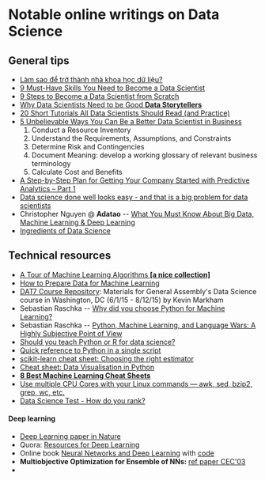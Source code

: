 # Notable online writings on Data Science


## General tips

* [Làm sao để trở thành nhà khoa học dữ liệu?](http://bigsonata.com/lam-sao-de-tro-thanh-nha-khoa-hoc-du-lieu/)
* [9 Must-Have Skills You Need to Become a Data Scientist](http://www.kdnuggets.com/2014/11/9-must-have-skills-data-scientist.html)
* [9 Steps to Become a Data Scientist from Scratch](www.datasciencecentral.com/profiles/blogs/9-steps-to-become-a-data-scientist-from-scratch)
* [Why Data Scientists Need to be Good **Data Storytellers**](http://www.datasciencecentral.com/profiles/blogs/why-data-scientists-need-to-be-good-data-storytellers)
* [20 Short Tutorials All Data Scientists Should Read (and Practice)](http://www.datasciencecentral.com/profiles/blogs/17-short-tutorials-all-data-scientists-should-read-and-practice)
* [5 Unbelievable Ways You Can Be a Better Data Scientist in Business](http://www.datasciencecentral.com/profiles/blogs/5-unbelievable-ways-you-can-be-a-better-data-scientist-in)
  1. Conduct a Resource Inventory
  2. Understand the Requirements, Assumptions, and Constraints
  3. Determine Risk and Contingencies
  4. Document Meaning: develop a working glossary of relevant business terminology
  5. Calculate Cost and Benefits
* [A Step-by-Step Plan for Getting Your Company Started with Predictive Analytics – Part 1](http://www.datasciencecentral.com/profiles/blogs/a-step-by-step-plan-for-getting-your-company-started-with-predict)
* [Data science done well looks easy - and that is a big problem for data scientists](http://simplystatistics.org/2015/03/17/data-science-done-well-looks-easy-and-that-is-a-big-problem-for-data-scientists/)
* Christopher Nguyen @ **Adatao** -- [What You Must Know About Big Data, Machine Learning & Deep Learning](http://adatao.com/blog/featured/2015/a16z-podcast-1/)
* [Ingredients of Data Science](http://www.hadoop360.com/blog/ingredients-of-data-science)



## Technical resources

* [A Tour of Machine Learning Algorithms **[a nice collection]**](http://www.datasciencecentral.com/profiles/blogs/a-tour-of-machine-learning-algorithms-1)
* [How to Prepare Data for Machine Learning](http://machinelearningmastery.com/how-to-prepare-data-for-machine-learning/)
* [DAT7 Course Repository](https://github.com/justmarkham/DAT7/blob/master/README.md):
  Materials for General Assembly's Data Science course in Washington, DC (6/1/15 - 8/12/15) by Kevin Markham
* Sebastian Raschka -- [Why did you choose Python for Machine Learning?](https://github.com/datascibox/python-machine-learning-book/blob/master/faq/why_python.md)
* Sebastian Raschka -- [Python, Machine Learning, and Language Wars: A Highly Subjective Point of View](http://sebastianraschka.com/blog/2015/why-python.html)
* [Should you teach Python or R for data science?](http://www.dataschool.io/python-or-r-for-data-science/)
* [Quick reference to Python in a single script](http://www.dataschool.io/python-quick-reference/)
* [scikit-learn cheat sheet: Choosing the right estimator](http://scikit-learn.org/stable/tutorial/machine_learning_map/)
* [Cheat sheet: Data Visualisation in Python](http://www.analyticsvidhya.com/blog/2015/06/data-visualization-in-python-cheat-sheet/)
* [**8 Best Machine Learning Cheat Sheets**](http://devzum.com/2015/06/best-machine-learning-cheat-sheets/)
* [Use multiple CPU Cores with your Linux commands — awk, sed, bzip2, grep, wc, etc.](http://www.rankfocus.com/use-cpu-cores-linux-commands/)
* [Data Science Test - How do you rank?](http://www.datasciencecentral.com/profiles/blogs/data-science-test-how-do-you-rank)


#### Deep learning
* [Deep Learning paper in Nature](http://www.nature.com/nature/journal/v521/n7553/full/nature14539.html)
* Quora: [Resources for Deep Learning](https://www.quora.com/What-are-some-good-books-papers-for-learning-deep-learning)
* Online book [Neural Networks and Deep Learning](http://neuralnetworksanddeeplearning.com/) with [code](https://github.com/mnielsen/neural-networks-and-deep-learning)
* **Multiobjective Optimization for Ensemble of NNs:** [ref paper CEC'03](http://ieeexplore.ieee.org/stamp/stamp.jsp?tp=&arnumber=1299928)
* 
